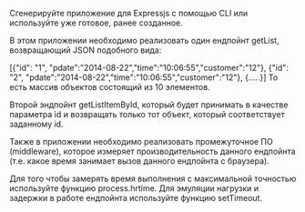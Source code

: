 Сгенерируйте приложение для Expressjs с помощью CLI или используйте уже готовое, ранее созданное.

В этом приложении необходимо реализовать один ендпойнт getList, возвращающий JSON подобного вида:

[{"id": "1", "pdate":"2014-08-22","time":"10:06:55","customer":"12"},
{"id": "2", "pdate":"2014-08-22","time":"10:06:55","customer":"12"},
{.....}]
То есть массив объектов состоящий из 10 элементов.

Второй эндпойнт getListItemById, который будет принимать в качестве параметра id и возвращать только тот объект, который соответствует заданному id.

Также в приложении необходимо реализовать промежуточное ПО (middleware), которое измеряет производительность данного ендпойнта (т.е. какое время занимает вызов данного ендпойнта с браузера).

Для того чтобы замерять время выполнения с максимальной точностью используйте функцию process.hrtime. Для эмуляции нагрузки и задержки в работе ендпойнта используйте функцию setTimeout.